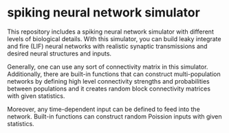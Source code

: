 # spiking neural network simulator
This repository includes a spiking neural network simulator with different levels of biological details. With this simulator, you can build leaky integrate and fire (LIF) neural networks with realistic synaptic transmissions and desired neural structures and inputs.

Generally, one can use any sort of connectivity matrix in this simulator. Additionally, there are built-in functions that can construct multi-population networks by defining high level connectivity strengths and probabilities between populations and it creates random block connectivity matrices with given statistics.

Moreover, any time-dependent input can be defined to feed into the network. Built-in functions can construct random Poission inputs with given statistics.
